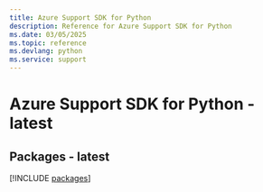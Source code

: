 ```yaml
---
title: Azure Support SDK for Python
description: Reference for Azure Support SDK for Python
ms.date: 03/05/2025
ms.topic: reference
ms.devlang: python
ms.service: support
---
```

# Azure Support SDK for Python - latest
## Packages - latest
[!INCLUDE [packages](support-index.md)]